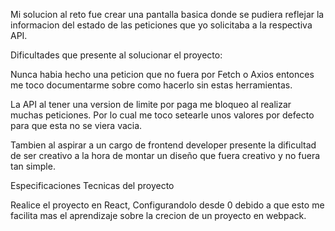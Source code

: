 Mi solucion al reto fue crear una pantalla basica donde se pudiera reflejar la informacion del estado de las peticiones que yo solicitaba a la respectiva API.

Dificultades que presente al solucionar el proyecto:

Nunca habia hecho una peticion que no fuera por Fetch o Axios entonces me toco documentarme sobre como hacerlo sin estas herramientas.

La API al tener una version de limite por paga me bloqueo al realizar muchas peticiones. Por lo cual me toco setearle unos valores por defecto para que esta no se viera vacia.

Tambien al aspirar a un cargo de frontend developer presente la dificultad de ser creativo a la hora de montar un diseño que fuera creativo y no fuera tan simple.

Especificaciones Tecnicas del proyecto

Realice el proyecto en React, Configurandolo desde 0 debido a que esto me facilita mas el aprendizaje sobre la crecion de un proyecto en webpack.
